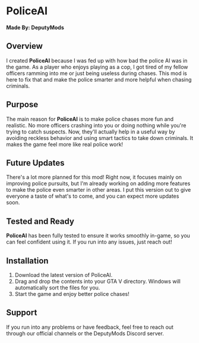 # PoliceAI

**Made By: DeputyMods**

## Overview

I created **PoliceAI** because I was fed up with how bad the police AI was in the game. As a player who enjoys playing as a cop, I got tired of my fellow officers ramming into me or just being useless during chases. This mod is here to fix that and make the police smarter and more helpful when chasing criminals.

## Purpose

The main reason for **PoliceAI** is to make police chases more fun and realistic. No more officers crashing into you or doing nothing while you're trying to catch suspects. Now, they'll actually help in a useful way by avoiding reckless behavior and using smart tactics to take down criminals. It makes the game feel more like real police work!


## Future Updates

There's a lot more planned for this mod! Right now, it focuses mainly on improving police pursuits, but I'm already working on adding more features to make the police even smarter in other areas. I put this version out to give everyone a taste of what's to come, and you can expect more updates soon.

## Tested and Ready

**PoliceAI** has been fully tested to ensure it works smoothly in-game, so you can feel confident using it. If you run into any issues, just reach out!

## Installation

1. Download the latest version of PoliceAI.
2. Drag and drop the contents into your GTA V directory. Windows will automatically sort the files for you.
3. Start the game and enjoy better police chases!

## Support

If you run into any problems or have feedback, feel free to reach out through our official channels or the DeputyMods Discord server.
